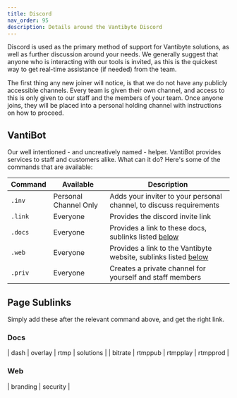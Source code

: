 ```yaml
---
title: Discord
nav_order: 95
description: Details around the Vantibyte Discord
---
```


Discord is used as the primary method of support for Vantibyte solutions, as well as further discussion around your needs. We generally suggest that anyone who is interacting with our tools is invited, as this is the quickest way to get real-time assistance (if needed) from the team.

The first thing any new joiner will notice, is that we do not have any publicly accessible channels. Every team is given their own channel, and access to this is only given to our staff and the members of your team. Once anyone joins, they will be placed into a personal holding channel with instructions on how to proceed.

## VantiBot

Our well intentioned - and uncreatively named - helper. VantiBot provides services to staff and customers alike. What can it do? Here's some of the commands that are available:

| Command | Available             | Description                                                             |
| ------- | --------------------- | ----------------------------------------------------------------------- |
| `.inv`  | Personal Channel Only | Adds your inviter to your personal channel, to discuss requirements     |
| `.link` | Everyone              | Provides the discord invite link                                        |
| `.docs` | Everyone              | Provides a link to these docs, sublinks listed [below](#docs)           |
| `.web`  | Everyone              | Provides a link to the Vantibyte website, sublinks listed [below](#web) |
| `.priv` | Everyone              | Creates a private channel for yourself and staff members                |

## Page Sublinks

Simply add these after the relevant command above, and get the right link.

### Docs

| dash | overlay | rtmp | solutions |
| bitrate | rtmppub | rtmpplay | rtmpprod |

### Web

| branding | security |
